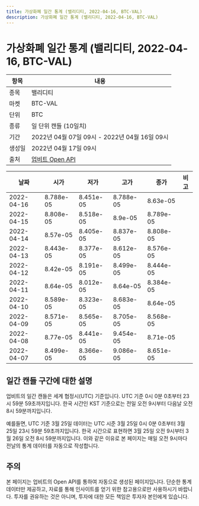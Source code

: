 ```yaml
---
title: 가상화폐 일간 통계 (밸리디티, 2022-04-16, BTC-VAL)
description: 가상화폐 일간 통계 (밸리디티, 2022-04-16, BTC-VAL)
---
```



가상화폐 일간 통계 (밸리디티, 2022-04-16, BTC-VAL)
===

|항목|내용|
|--|--|
|종목|밸리디티|
|마켓|BTC-VAL|
|단위|BTC|
|종류|일 단위 캔들 (10일치)|
|기간|2022년 04월 07일 09시 - 2022년 04월 16일 09시|
|생성일|2022년 04월 17일 09시|
|출처|[업비트 Open API](https://docs.upbit.com)|


|날짜|시가|저가|고가|종가|비고|
|--|--|--|--|--|--|
|2022-04-16|8.788e-05|8.451e-05|8.788e-05|8.63e-05|    |
|2022-04-15|8.808e-05|8.518e-05|8.9e-05|8.789e-05|    |
|2022-04-14|8.57e-05|8.405e-05|8.837e-05|8.808e-05|    |
|2022-04-13|8.443e-05|8.377e-05|8.612e-05|8.576e-05|    |
|2022-04-12|8.42e-05|8.191e-05|8.499e-05|8.444e-05|    |
|2022-04-11|8.64e-05|8.012e-05|8.64e-05|8.384e-05|    |
|2022-04-10|8.589e-05|8.323e-05|8.683e-05|8.64e-05|    |
|2022-04-09|8.571e-05|8.565e-05|8.705e-05|8.568e-05|    |
|2022-04-08|8.77e-05|8.441e-05|9.454e-05|8.71e-05|    |
|2022-04-07|8.499e-05|8.366e-05|9.086e-05|8.651e-05|    |


일간 캔들 구간에 대한 설명
---


업비트의 일간 캔들은 세계 협정시(UTC) 기준입니다. 
UTC 기준 0시 0분 0초부터 23시 59분 59초까지입니다. 
한국 시간인 KST 기준으로는 전일 오전 9시부터 다음날 오전 8시 59분까지입니다. 


예를들면, UTC 기준 3월 25일 데이터는 UTC 시준 3월 25일 0시 0분 0초부터 3월 25일 23시 59분 59초까지입니다. 
한국 시간으로 표현하면 3월 25일 오전 9시부터 3월 26일 오전 8시 59분까지입니다. 
이와 같은 이유로 본 페이지는 매일 오전 9시마다 전날의 통계 데이터를 자동으로 작성합니다. 


주의
---


본 페이지는 업비트의 Open API를 통하여 자동으로 생성된 페이지입니다. 
단순한 통계 데이터만 제공하고, 자료를 통해 인사이트를 얻기 위한 참고용으로만 사용하시기 바랍니다. 
투자를 권유하는 것은 아니며, 투자에 대한 모든 책임은 투자자 본인에게 있습니다. 

